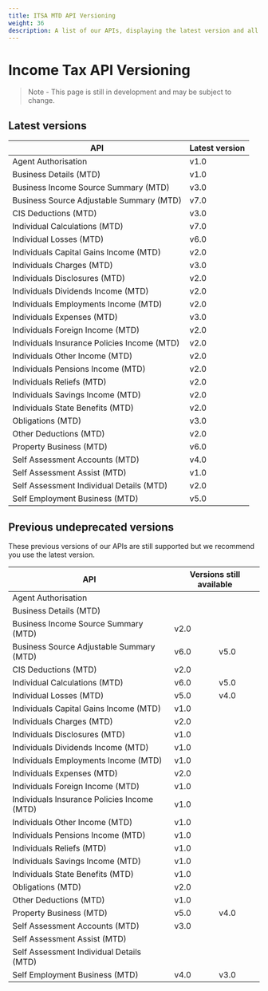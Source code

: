 ```yaml
---
title: ITSA MTD API Versioning
weight: 36
description: A list of our APIs, displaying the latest version and all previous versions which are still supported
---
```


<!--- Section owner: MTD Programme --->

#  Income Tax API Versioning

> Note - This page is still in development and may be subject to change.

## Latest versions

<table><thead>
  <tr>
    <th>API</th>
    <th>Latest version</th>
  </tr></thead>
<tbody>
  <tr>
    <td>Agent Authorisation</td>
    <td>v1.0</td>
  </tr>
  <tr>
    <td>Business Details (MTD)</td>
    <td>v1.0</td>
  </tr>
  <tr>
    <td>Business Income Source Summary (MTD)</td>
    <td>v3.0</td>
  </tr>
  <tr>
    <td>Business Source Adjustable Summary (MTD)</td>
    <td>v7.0</td>
  </tr>
  <tr>
    <td>CIS Deductions (MTD)</td>
    <td>v3.0</td>
  </tr>
  <tr>
    <td>Individual Calculations (MTD)</td>
    <td>v7.0</td>
  </tr>
  <tr>
    <td>Individual Losses (MTD)</td>
    <td>v6.0</td>
  </tr>
  <tr>
    <td>Individuals Capital Gains Income (MTD)</td>
    <td>v2.0</td>
  </tr>
  <tr>
    <td>Individuals Charges (MTD)</td>
    <td>v3.0</td>
  </tr>
  <tr>
    <td>Individuals Disclosures (MTD)</td>
    <td>v2.0</td>
  </tr>
  <tr>
    <td>Individuals Dividends Income (MTD)</td>
    <td>v2.0</td>
  </tr>
  <tr>
    <td>Individuals Employments Income (MTD)</td>
    <td>v2.0</td>
  </tr>
  <tr>
    <td>Individuals Expenses (MTD)</td>
    <td>v3.0</td>
  </tr>
  <tr>
    <td>Individuals Foreign Income (MTD)</td>
    <td>v2.0</td>
  </tr>
  <tr>
    <td>Individuals Insurance Policies Income (MTD)</td>
    <td>v2.0</td>
  </tr>
  <tr>
    <td>Individuals Other Income (MTD)</td>
    <td>v2.0</td>
  </tr>
  <tr>
    <td>Individuals Pensions Income (MTD)</td>
    <td>v2.0</td>
  </tr>
  <tr>
    <td>Individuals Reliefs (MTD)</td>
    <td>v2.0</td>
  </tr>
  <tr>
    <td>Individuals Savings Income (MTD)</td>
    <td>v2.0</td>
  </tr>
  <tr>
    <td>Individuals State Benefits (MTD)</td>
    <td>v2.0</td>
  </tr>
  <tr>
    <td>Obligations (MTD)</td>
    <td>v3.0</td>
  </tr>
  <tr>
    <td>Other Deductions (MTD)</td>
    <td>v2.0</td>
  </tr>
  <tr>
    <td>Property Business (MTD)</td>
    <td>v6.0</td>
  </tr>
  <tr>
    <td>Self Assessment Accounts (MTD)</td>
    <td>v4.0</td>
  </tr>
  <tr>
    <td>Self Assessment Assist (MTD)</td>
    <td>v1.0</td>
  </tr>
  <tr>
    <td>Self Assessment Individual Details (MTD)</td>
    <td>v2.0</td>
  </tr>
  <tr>
    <td>Self Employment Business (MTD)</td>
    <td>v5.0</td>
  </tr>
</tbody></table>

## Previous undeprecated versions

These previous versions of our APIs are still supported but we recommend you use the latest version.

<table>
<thead>
<tr>
<th>API</th>
<th colspan="2">Versions still available</th>
</tr>
</thead>
<tbody>
<tr>
<td>Agent Authorisation</td>
<td>&nbsp;</td>
<td>&nbsp;</td>
</tr>
<tr>
<td>Business Details (MTD)</td>
<td>&nbsp;</td>
<td>&nbsp;</td>
</tr>
<tr>
<td>Business Income Source Summary (MTD)</td>
<td>v2.0</td>
<td>&nbsp;</td>
</tr>
<tr>
<td>Business Source Adjustable Summary (MTD)</td>
<td>v6.0</td>
<td>v5.0</td>
</tr>
<tr>
<td>CIS Deductions (MTD)</td>
<td>v2.0</td>
<td>&nbsp;</td>
</tr>
<tr>
<td>Individual Calculations (MTD)</td>
<td>v6.0</td>
<td>v5.0</td>
</tr>
<tr>
<td>Individual Losses (MTD)</td>
<td>v5.0</td>
<td>v4.0</td>
</tr>
<tr>
<td>Individuals Capital Gains Income (MTD)</td>
<td>v1.0</td>
<td>&nbsp;</td>
</tr>
<tr>
<td>Individuals Charges (MTD)</td>
<td>v2.0</td>
<td>&nbsp;</td>
</tr>
<tr>
<td>Individuals Disclosures (MTD)</td>
<td>v1.0</td>
<td>&nbsp;</td>
</tr>
<tr>
<td>Individuals Dividends Income (MTD)</td>
<td>v1.0</td>
<td>&nbsp;</td>
</tr>
<tr>
<td>Individuals Employments Income (MTD)</td>
<td>v1.0</td>
<td>&nbsp;</td>
</tr>
<tr>
<td>Individuals Expenses (MTD)</td>
<td>v2.0</td>
<td>&nbsp;</td>
</tr>
<tr>
<td>Individuals Foreign Income (MTD)</td>
<td>v1.0</td>
<td>&nbsp;</td>
</tr>
<tr>
<td>Individuals Insurance Policies Income (MTD)</td>
<td>v1.0</td>
<td>&nbsp;</td>
</tr>
<tr>
<td>Individuals Other Income (MTD)</td>
<td>v1.0</td>
<td>&nbsp;</td>
</tr>
<tr>
<td>Individuals Pensions Income (MTD)</td>
<td>v1.0</td>
<td>&nbsp;</td>
</tr>
<tr>
<td>Individuals Reliefs (MTD)</td>
<td>v1.0</td>
<td>&nbsp;</td>
</tr>
<tr>
<td>Individuals Savings Income (MTD)</td>
<td>v1.0</td>
<td>&nbsp;</td>
</tr>
<tr>
<td>Individuals State Benefits (MTD)</td>
<td>v1.0</td>
<td>&nbsp;</td>
</tr>
<tr>
<td>Obligations (MTD)</td>
<td>v2.0</td>
<td>&nbsp;</td>
</tr>
<tr>
<td>Other Deductions (MTD)</td>
<td>v1.0</td>
<td>&nbsp;</td>
</tr>
<tr>
<td>Property Business (MTD)</td>
<td>v5.0</td>
<td>v4.0</td>
</tr>
<tr>
<td>Self Assessment Accounts (MTD)</td>
<td>v3.0</td>
<td>&nbsp;</td>
</tr>
<tr>
<td>Self Assessment Assist (MTD)</td>
<td>&nbsp;</td>
<td>&nbsp;</td>
</tr>
<tr>
<td>Self Assessment Individual Details (MTD)</td>
<td>&nbsp;</td>
<td>&nbsp;</td>
</tr>
<tr>
<td>Self Employment Business (MTD)</td>
<td>v4.0</td>
<td>v3.0</td>
</tr>
</tbody>
</table>